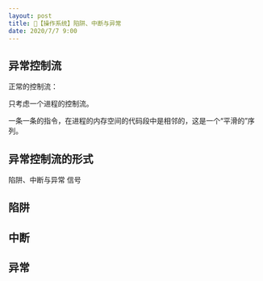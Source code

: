 ```yaml
---
layout: post
title: 📔【操作系统】陷阱、中断与异常
date: 2020/7/7 9:00
---
```


## 异常控制流
正常的控制流：

只考虑一个进程的控制流。

一条一条的指令，在进程的内存空间的代码段中是相邻的，这是一个“平滑的”序列。

## 异常控制流的形式
陷阱、中断与异常
信号

## 陷阱

## 中断

## 异常
